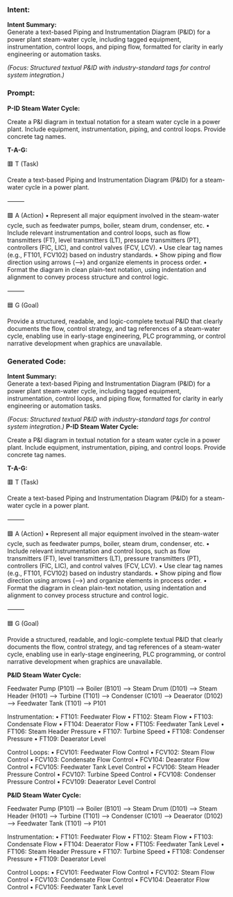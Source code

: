 ### Intent:
**Intent Summary:**  
Generate a text-based Piping and Instrumentation Diagram (P&ID) for a power plant steam-water cycle, including tagged equipment, instrumentation, control loops, and piping flow, formatted for clarity in early engineering or automation tasks.  

*(Focus: Structured textual P&ID with industry-standard tags for control system integration.)*

### Prompt:
**P-ID Steam Water Cycle:**

Create a P&I diagram in textual notation for a steam water cycle in a power plant. Include equipment, instrumentation, piping, and control loops. Provide concrete tag names.


**T-A-G:**

🟥 T (Task)

Create a text-based Piping and Instrumentation Diagram (P&ID) for a steam-water cycle in a power plant.

⸻

🟩 A (Action)
	•	Represent all major equipment involved in the steam-water cycle, such as feedwater pumps, boiler, steam drum, condenser, etc.
	•	Include relevant instrumentation and control loops, such as flow transmitters (FT), level transmitters (LT), pressure transmitters (PT), controllers (FIC, LIC), and control valves (FCV, LCV).
	•	Use clear tag names (e.g., FT101, FCV102) based on industry standards.
	•	Show piping and flow direction using arrows (-->) and organize elements in process order.
	•	Format the diagram in clean plain-text notation, using indentation and alignment to convey process structure and control logic.

⸻

🟦 G (Goal)

Provide a structured, readable, and logic-complete textual P&ID that clearly documents the flow, control strategy, and tag references of a steam-water cycle, enabling use in early-stage engineering, PLC programming, or control narrative development when graphics are unavailable.

### Generated Code:
**Intent Summary:**  
Generate a text-based Piping and Instrumentation Diagram (P&ID) for a power plant steam-water cycle, including tagged equipment, instrumentation, control loops, and piping flow, formatted for clarity in early engineering or automation tasks.  

*(Focus: Structured textual P&ID with industry-standard tags for control system integration.)*
**P-ID Steam Water Cycle:**

Create a P&I diagram in textual notation for a steam water cycle in a power plant. Include equipment, instrumentation, piping, and control loops. Provide concrete tag names.


**T-A-G:**

🟥 T (Task)

Create a text-based Piping and Instrumentation Diagram (P&ID) for a steam-water cycle in a power plant.

⸻

🟩 A (Action)
	•	Represent all major equipment involved in the steam-water cycle, such as feedwater pumps, boiler, steam drum, condenser, etc.
	•	Include relevant instrumentation and control loops, such as flow transmitters (FT), level transmitters (LT), pressure transmitters (PT), controllers (FIC, LIC), and control valves (FCV, LCV).
	•	Use clear tag names (e.g., FT101, FCV102) based on industry standards.
	•	Show piping and flow direction using arrows (-->) and organize elements in process order.
	•	Format the diagram in clean plain-text notation, using indentation and alignment to convey process structure and control logic.

⸻

🟦 G (Goal)

Provide a structured, readable, and logic-complete textual P&ID that clearly documents the flow, control strategy, and tag references of a steam-water cycle, enabling use in early-stage engineering, PLC programming, or control narrative development when graphics are unavailable.  

**P&ID Steam Water Cycle:**

Feedwater Pump (P101) --> Boiler (B101) --> Steam Drum (D101) --> Steam Header (H101) --> Turbine (T101) --> Condenser (C101) --> Deaerator (D102) --> Feedwater Tank (T101) --> P101

Instrumentation:
	•	FT101: Feedwater Flow
	•	FT102: Steam Flow
	•	FT103: Condensate Flow
	•	FT104: Deaerator Flow
	•	FT105: Feedwater Tank Level
	•	FT106: Steam Header Pressure
	•	FT107: Turbine Speed
	•	FT108: Condenser Pressure
	•	FT109: Deaerator Level

Control Loops:
	•	FCV101: Feedwater Flow Control
	•	FCV102: Steam Flow Control
	•	FCV103: Condensate Flow Control
	•	FCV104: Deaerator Flow Control
	•	FCV105: Feedwater Tank Level Control
	•	FCV106: Steam Header Pressure Control
	•	FCV107: Turbine Speed Control
	•	FCV108: Condenser Pressure Control
	•	FCV109: Deaerator Level Control

**P&ID Steam Water Cycle:**

Feedwater Pump (P101) --> Boiler (B101) --> Steam Drum (D101) --> Steam Header (H101) --> Turbine (T101) --> Condenser (C101) --> Deaerator (D102) --> Feedwater Tank (T101) --> P101

Instrumentation:
	•	FT101: Feedwater Flow
	•	FT102: Steam Flow
	•	FT103: Condensate Flow
	•	FT104: Deaerator Flow
	•	FT105: Feedwater Tank Level
	•	FT106: Steam Header Pressure
	•	FT107: Turbine Speed
	•	FT108: Condenser Pressure
	•	FT109: Deaerator Level

Control Loops:
	•	FCV101: Feedwater Flow Control
	•	FCV102: Steam Flow Control
	•	FCV103: Condensate Flow Control
	•	FCV104: Deaerator Flow Control
	•	FCV105: Feedwater Tank Level
